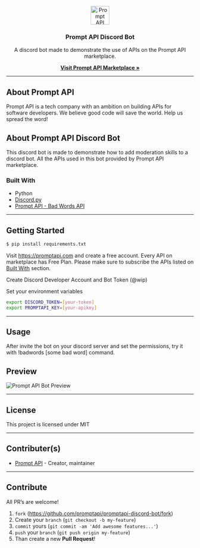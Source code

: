 <p align="center">
<img src="https://cache.promptapi.com/assets/logo/logo.png" alt="Prompt API Logo" height="50">  
<h3 align="center">Prompt API Discord Bot</h3>
<p align="center">A discord bot made to demonstrate the use of APIs on the Prompt API marketplace.</p>
<p align="center"><a href="https://promptapi.com/"><strong>Visit Prompt API Marketplace »</strong></a></p>
</p>

---

## About Prompt API

Prompt API is a tech company with an ambition on building APIs for software
developers. We believe good code will save the world. Help us spread the word!

## About Prompt API Discord Bot

This discord bot is made to demonstrate how to add moderation skills to a
discord bot. All the APIs used in this bot provided by Prompt API marketplace.

### Built With

* Python
* [Discord.py](https://discordpy.readthedocs.io/en/latest/)
* [Prompt API - Bad Words API](https://promptapi.com/marketplace/description/bad_words-api)

---

## Getting Started

```bash
$ pip install requirements.txt 
```

Visit https://promptapi.com and create a free account. Every API on
marketplace has Free Plan. Please make sure to subscribe the APIs listed on
[Built With](#built-with) section.

Create Discord Developer Account and Bot Token (@wip)

Set your environment variables

```bash
export DISCORD_TOKEN=[your-token]
export PROMPTAPI_KEY=[your-apikey]
```

---

## Usage

After invite the bot on your discord server and set the permissions, try it
with !badwords [some bad word] command.

## Preview

<img src="https://i.imgur.com/xf0bFia.png" alt="Prompt API Bot Preview">

---

## License

This project is licensed under MIT

---

## Contributer(s)

* [Prompt API](https://github.com/promptapi) - Creator, maintainer

---

## Contribute

All PR’s are welcome!

1. `fork` (https://github.com/promptapi/promptapi-discord-bot/fork)
1. Create your `branch` (`git checkout -b my-feature`)
1. `commit` yours (`git commit -am 'Add awesome features...'`)
1. `push` your `branch` (`git push origin my-feature`)
1. Than create a new **Pull Request**!


